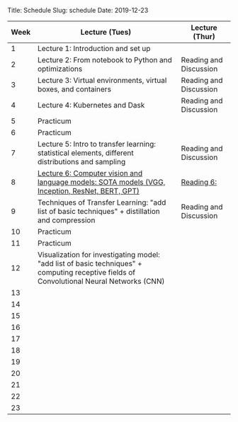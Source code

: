 Title: Schedule
Slug: schedule
Date: 2019-12-23


|Week|Lecture (Tues)|Lecture (Thur)|
|-----|-----|-----|
|1|Lecture 1: Introduction and set up||
|2|Lecture 2: From notebook to Python and optimizations|Reading and Discussion|
|3|Lecture 3: Virtual environments, virtual boxes, and containers |Reading and Discussion|
|4|Lecture 4: Kubernetes and Dask |Reading and Discussion|
|5|Practicum||
|6|Practicum||
|7|Lecture 5: Intro to transfer learning: statistical elements, different distributions and sampling|Reading and Discussion|
|8|[Lecture 6: Computer vision and language models: SOTA models (VGG, Inception, ResNet, BERT, GPT)]({filename}/lectures/lecture6/index.md)|[Reading 6: ]({filename}/readings/reading6/index.md)|
|9|Techniques of Transfer Learning: "add list of basic techniques" + distillation and compression |Reading and Discussion|
|10|Practicum||
|11|Practicum||
|12|Visualization for investigating model: "add list of basic techniques" + computing receptive fields of Convolutional Neural Networks (CNN)||
|13|||
|14|||
|15|||
|16|||
|17|||
|18|||
|19|||
|20|||
|21|||
|22|||
|23|||
